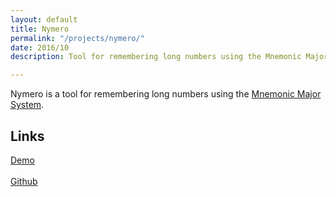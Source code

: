 ```yaml
---
layout: default
title: Nymero
permalink: "/projects/nymero/"
date: 2016/10
description: Tool for remembering long numbers using the Mnemonic Major System.

---
```

Nymero is a tool for remembering long numbers using the [Mnemonic Major System](https://en.wikipedia.org/wiki/Mnemonic_major_system).

## Links

[Demo](https://en.wikipedia.org/wiki/Mnemonic_major_system)<br>  
[Github](https://github.com/azlen/Nymero)
